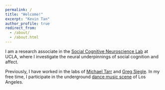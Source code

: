 ```yaml
---
permalink: /
title: "Welcome!"
excerpt: "Kevin Tan"
author_profile: true
redirect_from: 
  - /about/
  - /about.html
---
```

I am a research associate in the [Social Cognitive Neuroscience Lab](http://www.scn.ucla.edu) at UCLA, where I investigate the neural underpinnings of social cognition and affect.

 Previously, I have worked in the labs of [Michael Tarr](http://tarrlab.org) and [Greg Siegle](http://www.wpic.pitt.edu/research/pican/). In my free time, I participate in the underground [dance music scene](https://www.kcet.org/shows/real-scenes/episodes/los-angeles) of Los Angeles.